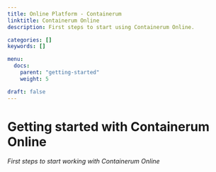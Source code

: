 ```yaml
---
title: Online Platform - Containerum
linktitle: Containerum Online
description: First steps to start using Containerum Online.

categories: []
keywords: []

menu:
  docs:
    parent: "getting-started"
    weight: 5

draft: false
---
```


# Getting started with Containerum Online
*First steps to start working with Containerum Online*
